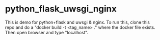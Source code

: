 # python_flask_uwsgi_nginx

This is demo for python+flask and uwsgi & nginx.
To run this, clone this repo and do a "docker build -t <tag_name> ." where the docker file exists. Then open browser and type "localhost".
